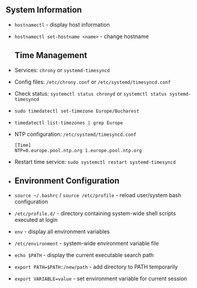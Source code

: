 ## System Information
- `hostnamectl` - display host information
- `hostnamectl set-hostname <name>` - change hostname

  ## Time Management
- Services: `chrony` or `systemd-timesyncd`
- Config files: `/etc/chrony.conf` or `/etc/systemd/timesyncd.conf`
- Check status: `systemctl status chronyd` or `systemctl status systemd-timesyncd`
- `sudo timedatectl set-timezone Europe/Bucharest`
- `timedatectl list-timezones | grep Europe`
- NTP configuration: `/etc/systemd/timesyncd.conf`
  ```
  [Time]
  NTP=0.europe.pool.ntp.org 1.europe.pool.ntp.org
  ```
- Restart time service: `sudo systemctl restart systemd-timesyncd`

- ## Environment Configuration
- `source ~/.bashrc` / `source /etc/profile` - reload user/system bash configuration
- `/etc/profile.d/` - directory containing system-wide shell scripts executed at login
- `env` - display all environment variables
- `/etc/environment` - system-wide environment variable file
- `echo $PATH` - display the current executable search path
- `export PATH=$PATH:/new/path` - add directory to PATH temporarily
- `export VARIABLE=value` - set environment variable for current session
